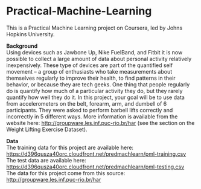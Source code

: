 # Practical-Machine-Learning
This is a Practical Machine Learning project on Coursera, led by Johns Hopkins University.

**Background** <br />
Using devices such as Jawbone Up, Nike FuelBand, and Fitbit it is now possible to collect a large amount of data about personal activity relatively inexpensively. These type of devices are part of the quantified self movement – a group of enthusiasts who take measurements about themselves regularly to improve their health, to find patterns in their behavior, or because they are tech geeks. One thing that people regularly do is quantify how much of a particular activity they do, but they rarely quantify how well they do it. In this project, your goal will be to use data from accelerometers on the belt, forearm, arm, and dumbell of 6 participants. They were asked to perform barbell lifts correctly and incorrectly in 5 different ways. More information is available from the website here: 
http://groupware.les.inf.puc-rio.br/har (see the section on the Weight Lifting Exercise Dataset). 

**Data** <br />
The training data for this project are available here: https://d396qusza40orc.cloudfront.net/predmachlearn/pml-training.csv <br />
The test data are available here: https://d396qusza40orc.cloudfront.net/predmachlearn/pml-testing.csv <br />
The data for this project come from this source: http://groupware.les.inf.puc-rio.br/har <br />

